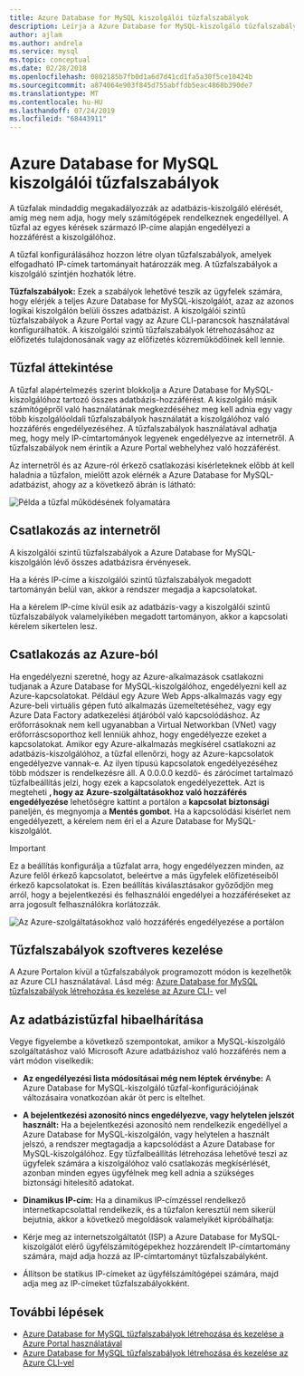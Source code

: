 ```yaml
---
title: Azure Database for MySQL kiszolgálói tűzfalszabályok
description: Leírja a Azure Database for MySQL-kiszolgáló tűzfalszabályok szabályait.
author: ajlam
ms.author: andrela
ms.service: mysql
ms.topic: conceptual
ms.date: 02/28/2018
ms.openlocfilehash: 0802185b7fb0d1a6d7d41cd1fa5a30f5ce10424b
ms.sourcegitcommit: a874064e903f845d755abffdb5eac4868b390de7
ms.translationtype: MT
ms.contentlocale: hu-HU
ms.lasthandoff: 07/24/2019
ms.locfileid: "68443911"
---
```

# <a name="azure-database-for-mysql-server-firewall-rules"></a>Azure Database for MySQL kiszolgálói tűzfalszabályok
A tűzfalak mindaddig megakadályozzák az adatbázis-kiszolgáló elérését, amíg meg nem adja, hogy mely számítógépek rendelkeznek engedéllyel. A tűzfal az egyes kérések származó IP-címe alapján engedélyezi a hozzáférést a kiszolgálóhoz.

A tűzfal konfigurálásához hozzon létre olyan tűzfalszabályok, amelyek elfogadható IP-címek tartományait határozzák meg. A tűzfalszabályok a kiszolgáló szintjén hozhatók létre.

**Tűzfalszabályok:** Ezek a szabályok lehetővé teszik az ügyfelek számára, hogy elérjék a teljes Azure Database for MySQL-kiszolgálót, azaz az azonos logikai kiszolgálón belüli összes adatbázist. A kiszolgálói szintű tűzfalszabályok a Azure Portal vagy az Azure CLI-parancsok használatával konfigurálhatók. A kiszolgálói szintű tűzfalszabályok létrehozásához az előfizetés tulajdonosának vagy az előfizetés közreműködőinek kell lennie.

## <a name="firewall-overview"></a>Tűzfal áttekintése
A tűzfal alapértelmezés szerint blokkolja a Azure Database for MySQL-kiszolgálóhoz tartozó összes adatbázis-hozzáférést. A kiszolgáló másik számítógépről való használatának megkezdéséhez meg kell adnia egy vagy több kiszolgálóoldali tűzfalszabályok használatát a kiszolgálóhoz való hozzáférés engedélyezéséhez. A tűzfalszabályok használatával adhatja meg, hogy mely IP-címtartományok legyenek engedélyezve az internetről. A tűzfalszabályok nem érintik a Azure Portal webhelyhez való hozzáférést.

Az internetről és az Azure-ról érkező csatlakozási kísérleteknek előbb át kell haladnia a tűzfalon, mielőtt azok elérnék a Azure Database for MySQL-adatbázist, ahogy az a következő ábrán is látható:

![Példa a tűzfal működésének folyamatára](./media/concepts-firewall-rules/1-firewall-concept.png)

## <a name="connecting-from-the-internet"></a>Csatlakozás az internetről
A kiszolgálói szintű tűzfalszabályok a Azure Database for MySQL-kiszolgálón lévő összes adatbázisra érvényesek.

Ha a kérés IP-címe a kiszolgálói szintű tűzfalszabályok megadott tartományán belül van, akkor a rendszer megadja a kapcsolatokat.

Ha a kérelem IP-címe kívül esik az adatbázis-vagy a kiszolgálói szintű tűzfalszabályok valamelyikében megadott tartományon, akkor a kapcsolati kérelem sikertelen lesz.

## <a name="connecting-from-azure"></a>Csatlakozás az Azure-ból
Ha engedélyezni szeretné, hogy az Azure-alkalmazások csatlakozni tudjanak a Azure Database for MySQL-kiszolgálóhoz, engedélyezni kell az Azure-kapcsolatokat. Például egy Azure Web Apps-alkalmazás vagy egy Azure-beli virtuális gépen futó alkalmazás üzemeltetéséhez, vagy egy Azure Data Factory adatkezelési átjáróból való kapcsolódáshoz. Az erőforrásoknak nem kell ugyanabban a Virtual Networkban (VNet) vagy erőforráscsoporthoz kell lenniük ahhoz, hogy engedélyezze ezeket a kapcsolatokat. Amikor egy Azure-alkalmazás megkísérel csatlakozni az adatbázis-kiszolgálóhoz, a tűzfal ellenőrzi, hogy az Azure-kapcsolatok engedélyezve vannak-e. Az ilyen típusú kapcsolatok engedélyezéséhez több módszer is rendelkezésre áll. A 0.0.0.0 kezdő- és zárócímet tartalmazó tűzfalbeállítás jelzi, hogy ezek a kapcsolatok engedélyezettek. Azt is megteheti **, hogy az** **Azure-szolgáltatásokhoz való hozzáférés engedélyezése** lehetőségre kattint a portálon a **kapcsolat biztonsági** paneljén, és megnyomja a **Mentés gombot**. Ha a kapcsolódási kísérlet nem engedélyezett, a kérelem nem éri el a Azure Database for MySQL-kiszolgálót.

> [!IMPORTANT]
> Ez a beállítás konfigurálja a tűzfalat arra, hogy engedélyezzen minden, az Azure felől érkező kapcsolatot, beleértve a más ügyfelek előfizetéseiből érkező kapcsolatokat is. Ezen beállítás kiválasztásakor győződjön meg arról, hogy a bejelentkezési és felhasználói engedélyei a hozzáféréseket az arra jogosult felhasználókra korlátozzák.
> 

![Az Azure-szolgáltatásokhoz való hozzáférés engedélyezése a portálon](./media/concepts-firewall-rules/allow-azure-services.png)

## <a name="programmatically-managing-firewall-rules"></a>Tűzfalszabályok szoftveres kezelése
A Azure Portalon kívül a tűzfalszabályok programozott módon is kezelhetők az Azure CLI használatával. Lásd még: [Azure Database for MySQL tűzfalszabályok létrehozása és kezelése az Azure CLI-](./howto-manage-firewall-using-cli.md) vel

## <a name="troubleshooting-the-database-firewall"></a>Az adatbázistűzfal hibaelhárítása
Vegye figyelembe a következő szempontokat, amikor a MySQL-kiszolgáló szolgáltatáshoz való Microsoft Azure adatbázishoz való hozzáférés nem a várt módon viselkedik:

* **Az engedélyezési lista módosításai még nem léptek érvénybe:** A Azure Database for MySQL-kiszolgáló tűzfal-konfigurációjának változásaira vonatkozóan akár öt perc is eltelhet.

* **A bejelentkezési azonosító nincs engedélyezve, vagy helytelen jelszót használt:** Ha a bejelentkezési azonosító nem rendelkezik engedéllyel a Azure Database for MySQL-kiszolgálón, vagy helytelen a használt jelszó, a rendszer megtagadja a kapcsolódást a Azure Database for MySQL-kiszolgálóhoz. Egy tűzfalbeállítás létrehozása lehetővé teszi az ügyfelek számára a kiszolgálóhoz való csatlakozás megkísérlését, azonban minden egyes ügyfélnek meg kell adnia a szükséges biztonsági hitelesítő adatokat.

* **Dinamikus IP-cím:** Ha a dinamikus IP-címzéssel rendelkező internetkapcsolattal rendelkezik, és a tűzfalon keresztül nem sikerül bejutnia, akkor a következő megoldások valamelyikét kipróbálhatja:

* Kérje meg az internetszolgáltatót (ISP) a Azure Database for MySQL-kiszolgálót elérő ügyfélszámítógépekhez hozzárendelt IP-címtartomány számára, majd adja hozzá az IP-címtartományt tűzfalszabályként.

* Állítson be statikus IP-címeket az ügyfélszámítógépei számára, majd adja meg az IP-címeket tűzfalszabályokként.

## <a name="next-steps"></a>További lépések

* [Azure Database for MySQL tűzfalszabályok létrehozása és kezelése a Azure Portal használatával](./howto-manage-firewall-using-portal.md)
* [Azure Database for MySQL tűzfalszabályok létrehozása és kezelése az Azure CLI-vel](./howto-manage-firewall-using-cli.md)
